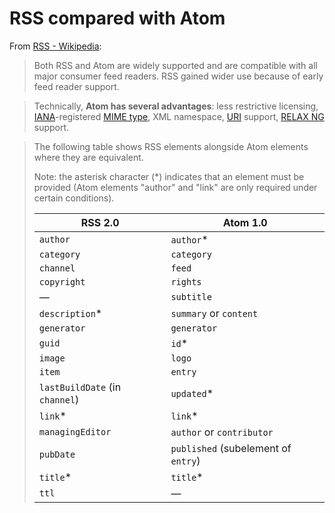 # RSS compared with Atom

From [RSS - Wikipedia](https://en.wikipedia.org/wiki/RSS):

> Both RSS and Atom are widely supported and are compatible with all major consumer feed readers. RSS gained wider use because of early feed reader support.

> Technically, **Atom has several advantages**: less restrictive licensing, [IANA](https://en.wikipedia.org/wiki/IANA "IANA")\-registered [MIME type](https://en.wikipedia.org/wiki/MIME_type "MIME type"), XML namespace, [URI](https://en.wikipedia.org/wiki/URI "URI") support, [RELAX NG](https://en.wikipedia.org/wiki/RELAX_NG "RELAX NG") support.

> The following table shows RSS elements alongside Atom elements where they are equivalent.
>
> Note: the asterisk character (\*) indicates that an element must be provided (Atom elements "author" and "link" are only required under certain conditions).
>
> | RSS 2.0                        | Atom 1.0                            |
> | ------------------------------ | ----------------------------------- |
> | `author`                       | `author`\*                          |
> | `category`                     | `category`                          |
> | `channel`                      | `feed`                              |
> | `copyright`                    | `rights`                            |
> | —                              | `subtitle`                          |
> | `description`\*                | `summary` or `content`              |
> | `generator`                    | `generator`                         |
> | `guid`                         | `id`\*                              |
> | `image`                        | `logo`                              |
> | `item`                         | `entry`                             |
> | `lastBuildDate` (in `channel`) | `updated`\*                         |
> | `link`\*                       | `link`\*                            |
> | `managingEditor`               | `author` or `contributor`           |
> | `pubDate`                      | `published` (subelement of `entry`) |
> | `title`\*                      | `title`\*                           |
> | `ttl`                          | —                                   |
